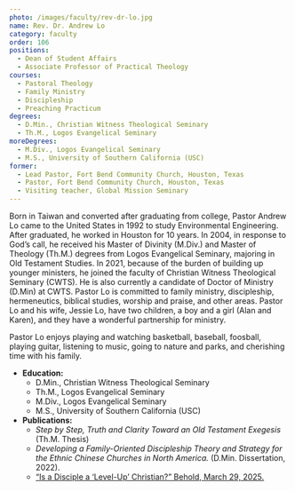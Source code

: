```yaml
---
photo: /images/faculty/rev-dr-lo.jpg
name: Rev. Dr. Andrew Lo
category: faculty
order: 106
positions:
  - Dean of Student Affairs
  - Associate Professor of Practical Theology
courses:
  - Pastoral Theology
  - Family Ministry
  - Discipleship
  - Preaching Practicum
degrees:
  - D.Min., Christian Witness Theological Seminary
  - Th.M., Logos Evangelical Seminary
moreDegrees:
  - M.Div., Logos Evangelical Seminary
  - M.S., University of Southern California (USC)
former:
  - Lead Pastor, Fort Bend Community Church, Houston, Texas
  - Pastor, Fort Bend Community Church, Houston, Texas
  - Visiting teacher, Global Mission Seminary
---
```


Born in Taiwan and converted after graduating from college, Pastor Andrew Lo came to the United States in 1992 to study Environmental Engineering. After graduated, he worked in Houston for 10 years. In 2004, in response to God’s call, he received his Master of Divinity (M.Div.) and Master of Theology (Th.M.) degrees from Logos
Evangelical Seminary, majoring in Old Testament Studies. In 2021, because of the burden of building up younger ministers, he joined the faculty of Christian Witness
Theological Seminary (CWTS). He is also currently a candidate of Doctor of Ministry (D.Min) at CWTS. Pastor Lo is committed to family ministry, discipleship, hermeneutics,
biblical studies, worship and praise, and other areas. Pastor Lo and his wife, Jessie Lo, have two children, a boy and a girl (Alan and Karen), and they have a wonderful
partnership for ministry.

Pastor Lo enjoys playing and watching basketball, baseball, foosball, playing guitar, listening to music, going to nature and parks, and cherishing time with his family.

- **Education:**
  - D.Min., Christian Witness Theological Seminary
  - Th.M., Logos Evangelical Seminary
  - M.Div., Logos Evangelical Seminary
  - M.S., University of Southern California (USC)
- **Publications:**
  - _Step by Step, Truth and Clarity Toward an Old Testament Exegesis_ (Th.M. Thesis)
  - _Developing a Family-Oriented Discipleship Theory and Strategy for the Ethnic Chinese Churches in North America._ (D.Min. Dissertation, 2022).
  - [“Is a Disciple a ‘Level-Up’ Christian?” Behold, March 29, 2025.](https://behold.oc.org/?p=67129)
